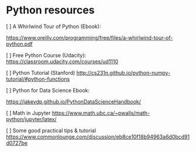 # Python resources

[ ] A Whirlwind Tour of Python (Ebook):

https://www.oreilly.com/programming/free/files/a-whirlwind-tour-of-python.pdf

[ ] Free Python Course (Udacity):
https://classroom.udacity.com/courses/ud1110

[ ] Python Tutorial (Stanford)
http://cs231n.github.io/python-numpy-tutorial/#python-functions

[ ] Python for Data Science Ebook:

https://jakevdp.github.io/PythonDataScienceHandbook/

[ ] Math in Jupyter
https://www.math.ubc.ca/~pwalls/math-python/jupyter/latex/

[ ] Some good practical tips & tutorial
https://www.commonlounge.com/discussion/eb8ce10f18b94963a6d0bcd91d0727be
